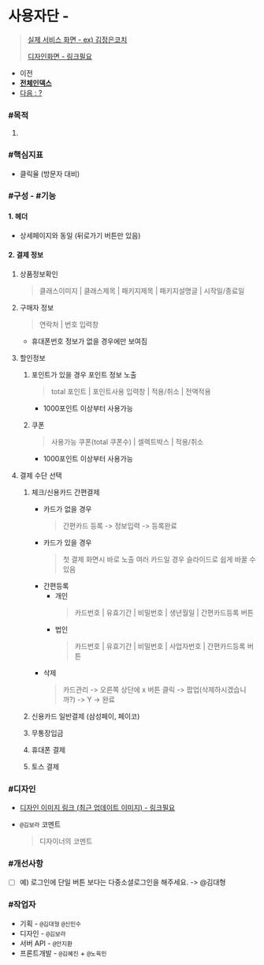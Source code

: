 # 사용자단 - 

> [실제 서비스 화면 - ex) 김정은코치](https://www.modooclass.net/class/pay/payinfo/507/224)
>
> [디자인화면 - 링크필요]() 



- 이전      
- [**전체인덱스**](../README.md)     
- [다음 : ?]()



### **#목적**

1. 



### #핵심지표

- 클릭율 (방문자 대비)



### **#구성 - #기능**

#### 1. 헤더 
- 상세페이지와 동일 (뒤로가기 버튼만 있음)

#### 2. 결제 정보
1. 상품정보확인
    > 클래스이미지 | 클래스제목 | 패키지제목 | 패키지설명글 | 시작일/종료일 

1. 구매자 정보  
    > 연락처 | 번호 입력창   
    - 휴대폰번호 정보가 없을 경우에만 보여짐
    

1. 할인정보  
    1. 포인트가 있을 경우 포인트 정보 노출  
        > total 포인트 | 포인트사용 입력창 | 적용/취소 | 전액적용   
        - 1000포인트 이상부터 사용가능         

    1. 쿠폰  
        > 사용가능 쿠폰(total 쿠폰수) | 셀렉트박스 | 적용/취소
        - 1000포인트 이상부터 사용가능          

1. 결제 수단 선택  
    1. 체크/신용카드 간편결제        
        - 카드가 없을 경우
            > 간편카드 등록 -> 정보입력 -> 등록완료
        - 카드가 있을 경우
            > 첫 결제 화면시 바로 노출
            > 여러 카드일 경우 슬라이드로 쉽게 바꿀 수 있음
        - 간편등록  
            - 개인  
                > 카드번호 | 유효기간 | 비밀번호 | 생년월일 | 간편카드등록 버튼  
            - 법인  
                > 카드번호 | 유효기간 | 비밀번호 | 사업자번호 | 간편카드등록 버튼
        - 삭제
            > 카드관리 -> 오른쪽 상단에 x 버튼 클릭 -> 팝업(삭제하시겠습니까?) -> Y -> 완료


    1. 신용카드 일반결제 (삼성페이, 페이코)
    1. 무통장입금
    1. 휴대폰 결제
    1. 토스 결제


### **#디자인**

- [디자인 이미지 링크 (최근 업데이트 이미지) - 링크필요]()

- `@김보라`  코멘트

  > 디자이너의 코멘트



### #개선사항

- [ ] 예) 로그인에 단일 버튼 보다는 다중소셜로그인을 해주세요. -> @김대형



### **#작업자**

- 기획 - `@김대형` `@신민수`
- 디자인 - `@김보라`
- 서버 API - `@안지환`
- 프론트개발 - `@김혜진`  + `@노육민`


